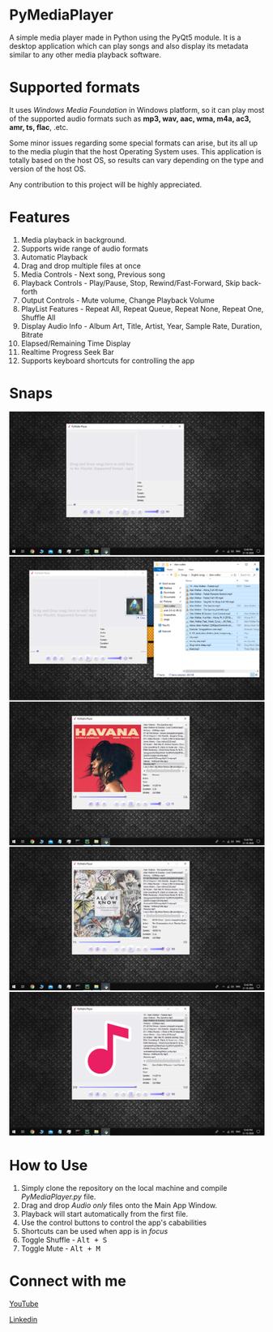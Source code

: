 # PyMediaPlayer
A simple media player made in Python using the PyQt5 module. It is a desktop application which can play songs and also display its metadata similar to any other media playback software.

# Supported formats
It uses *Windows Media Foundation* in Windows platform, so it can play most of the supported audio formats such as **mp3, wav, aac, wma, m4a, ac3, amr, ts, flac**, .etc.

Some minor issues regarding some special formats can arise, but its all up to the media plugin that the host Operating System uses. This application is totally based on the host OS, so results can vary depending on the type and version of the host OS. 

Any contribution to this project will be highly appreciated.


# Features
1. Media playback in background.
2. Supports wide range of audio formats
3. Automatic Playback
4. Drag and drop multiple files at once
5. Media Controls - Next song, Previous song
6. Playback Controls - Play/Pause, Stop, Rewind/Fast-Forward, Skip back-forth
7. Output Controls - Mute volume, Change Playback Volume
8. PlayList Features - Repeat All, Repeat Queue, Repeat None, Repeat One, Shuffle All
9. Display Audio Info - Album Art, Title, Artist, Year, Sample Rate, Duration, Bitrate
10. Elapsed/Remaining Time Display
11. Realtime Progress Seek Bar
12. Supports keyboard shortcuts for controlling the app



# Snaps
![](snaps/empty.png)
![](snaps/drag-and-drop.png)
![](snaps/playing-song-default-settings.png)
![](snaps/paused.png)
![](snaps/muted.png)


# How to Use
1. Simply clone the repository on the local machine and compile *PyMediaPlayer.py* file.
2. Drag and drop *Audio only* files onto the Main App Window.
3. Playback will start automatically from the first file.
4. Use the control buttons to control the app's cababilities
5. Shortcuts can be used when app is in *focus*
  1. Toggle Shuffle - <kbd>Alt + S</kbd>
  2. Toggle Mute - <kbd>Alt + M</kbd>
  


# Connect with me
[YouTube](https://www.youtube.com/c/EverythingComputerized)

[Linkedin](https://www.linkedin.com/in/chiku1022/)
